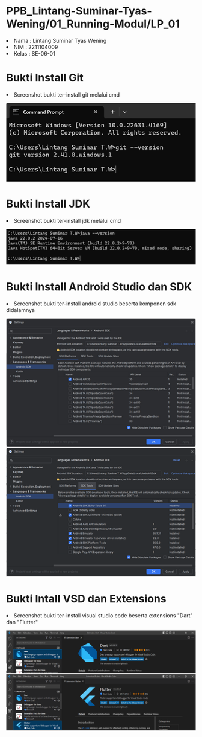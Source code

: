 # PPB_Lintang-Suminar-Tyas-Wening/01_Running-Modul/LP_01

<li> Nama   : Lintang Suminar Tyas Wening
<li> NIM    : 2211104009
<li> Kelas  : SE-06-01

# Bukti Install Git
<li> Screenshot bukti ter-install git melalui cmd

![image](img/Git_cmd.png)

# Bukti Install JDK
<li> Screenshot bukti ter-install jdk melalui cmd

![image](img/Java_cmd.png)

# Bukti Install Android Studio dan SDK
<li> Screenshot bukti ter-install android studio beserta komponen sdk didalamnya

![image](img/AndroidSDK_Platform.jpeg)
<br>
![image](img/AndroidSDK_Tools.png)

# Bukti Intall VSD dan Extensions
<li> Screenshot bukti ter-install visual studio code beserta extensions "Dart" dan "Flutter"

![image](img/ExtensionsDart.png)
<br>
![iamge](img/ExtensionsFlutter.png)